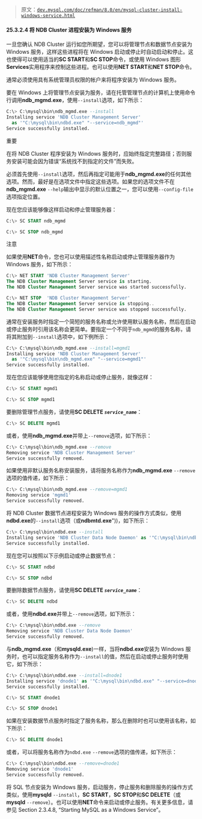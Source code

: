 > 原文：[`dev.mysql.com/doc/refman/8.0/en/mysql-cluster-install-windows-service.html`](https://dev.mysql.com/doc/refman/8.0/en/mysql-cluster-install-windows-service.html)

#### 25.3.2.4 将 NDB Cluster 进程安装为 Windows 服务

一旦您确认 NDB Cluster 运行如您所期望，您可以将管理节点和数据节点安装为 Windows 服务，这样这些进程将在 Windows 启动或停止时自动启动和停止。这也使得可以使用适当的**SC START**和**SC STOP**命令，或使用 Windows 图形**Services**实用程序来控制这些进程。也可以使用**NET START**和**NET STOP**命令。

通常必须使用具有系统管理员权限的帐户来将程序安装为 Windows 服务。

要在 Windows 上将管理节点安装为服务，请在托管管理节点的计算机上使用命令行调用**ndb_mgmd.exe**，使用`--install`选项，如下所示：

```sql
C:\> C:\mysql\bin\ndb_mgmd.exe --install
Installing service 'NDB Cluster Management Server'
  as '"C:\mysql\bin\ndbd.exe" "--service=ndb_mgmd"'
Service successfully installed.
```

重要

在将 NDB Cluster 程序安装为 Windows 服务时，应始终指定完整路径；否则服务安装可能会因为错误“系统找不到指定的文件”而失败。

必须首先使用`--install`选项，然后再指定可能用于**ndb_mgmd.exe**的任何其他选项。然而，最好是在选项文件中指定这些选项。如果您的选项文件不在**ndb_mgmd.exe** `--help`输出中显示的默认位置之一，您可以使用`--config-file`选项指定位置。

现在您应该能够像这样启动和停止管理服务器：

```sql
C:\> SC START ndb_mgmd

C:\> SC STOP ndb_mgmd
```

注意

如果使用**NET**命令，您也可以使用描述性名称启动或停止管理服务器作为 Windows 服务，如下所示：

```sql
C:\> NET START 'NDB Cluster Management Server'
The NDB Cluster Management Server service is starting.
The NDB Cluster Management Server service was started successfully.

C:\> NET STOP  'NDB Cluster Management Server'
The NDB Cluster Management Server service is stopping..
The NDB Cluster Management Server service was stopped successfully.
```

通常在安装服务时指定一个简短的服务名称或允许使用默认服务名称，然后在启动或停止服务时引用该名称会更简单。要指定一个不同于`ndb_mgmd`的服务名称，请将其附加到`--install`选项中，如下例所示：

```sql
C:\> C:\mysql\bin\ndb_mgmd.exe --install=mgmd1
Installing service 'NDB Cluster Management Server'
  as '"C:\mysql\bin\ndb_mgmd.exe" "--service=mgmd1"'
Service successfully installed.
```

现在您应该能够使用您指定的名称启动或停止服务，就像这样：

```sql
C:\> SC START mgmd1

C:\> SC STOP mgmd1
```

要删除管理节点服务，请使用**SC DELETE *`service_name`***：

```sql
C:\> SC DELETE mgmd1
```

或者，使用**ndb_mgmd.exe**并带上`--remove`选项，如下所示：

```sql
C:\> C:\mysql\bin\ndb_mgmd.exe --remove
Removing service 'NDB Cluster Management Server'
Service successfully removed.
```

如果使用非默认服务名称安装服务，请将服务名称作为**ndb_mgmd.exe** `--remove`选项的值传递，如下所示：

```sql
C:\> C:\mysql\bin\ndb_mgmd.exe --remove=mgmd1
Removing service 'mgmd1'
Service successfully removed.
```

将 NDB Cluster 数据节点进程安装为 Windows 服务的操作方式类似，使用**ndbd.exe**的`--install`选项（或**ndbmtd.exe**"))，如下所示：

```sql
C:\> C:\mysql\bin\ndbd.exe --install
Installing service 'NDB Cluster Data Node Daemon' as '"C:\mysql\bin\ndbd.exe" "--service=ndbd"'
Service successfully installed.
```

现在您可以按照以下示例启动或停止数据节点：

```sql
C:\> SC START ndbd

C:\> SC STOP ndbd
```

要删除数据节点服务，请使用**SC DELETE *`service_name`***：

```sql
C:\> SC DELETE ndbd
```

或者，使用**ndbd.exe**并带上`--remove`选项，如下所示：

```sql
C:\> C:\mysql\bin\ndbd.exe --remove
Removing service 'NDB Cluster Data Node Daemon'
Service successfully removed.
```

与**ndb_mgmd.exe**（和**mysqld.exe**)一样，当将**ndbd.exe**安装为 Windows 服务时，也可以指定服务名称作为`--install`的值，然后在启动或停止服务时使用它，如下所示：

```sql
C:\> C:\mysql\bin\ndbd.exe --install=dnode1
Installing service 'dnode1' as '"C:\mysql\bin\ndbd.exe" "--service=dnode1"'
Service successfully installed.

C:\> SC START dnode1

C:\> SC STOP dnode1
```

如果在安装数据节点服务时指定了服务名称，那么在删除时也可以使用该名称，如下所示：

```sql
C:\> SC DELETE dnode1
```

或者，可以将服务名称作为`ndbd.exe` `--remove`选项的值传递，如下所示：

```sql
C:\> C:\mysql\bin\ndbd.exe --remove=dnode1
Removing service 'dnode1'
Service successfully removed.
```

将 SQL 节点安装为 Windows 服务，启动服务，停止服务和删除服务的操作方式类似，使用**mysqld** `--install`，**SC START**，**SC STOP**和**SC DELETE**（或**mysqld** `--remove`）。也可以使用**NET**命令来启动或停止服务。有关更多信息，请参见 Section 2.3.4.8, “Starting MySQL as a Windows Service”。
